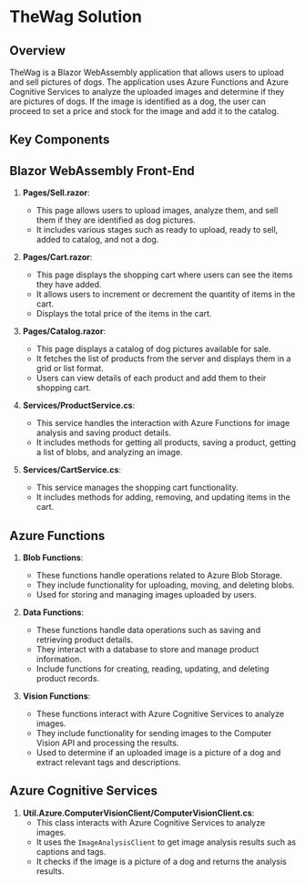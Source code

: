# TheWag Solution

## Overview

TheWag is a Blazor WebAssembly application that allows users to upload and sell pictures of dogs. The application uses Azure Functions and Azure Cognitive Services to analyze the uploaded images and determine if they are pictures of dogs. If the image is identified as a dog, the user can proceed to set a price and stock for the image and add it to the catalog.

## Key Components

## Blazor WebAssembly Front-End

1. **Pages/Sell.razor**:
   - This page allows users to upload images, analyze them, and sell them if they are identified as dog pictures.
   - It includes various stages such as ready to upload, ready to sell, added to catalog, and not a dog.

2. **Pages/Cart.razor**:
   - This page displays the shopping cart where users can see the items they have added.
   - It allows users to increment or decrement the quantity of items in the cart.
   - Displays the total price of the items in the cart.
  
3. **Pages/Catalog.razor**:
   - This page displays a catalog of dog pictures available for sale.
   - It fetches the list of products from the server and displays them in a grid or list format.
   - Users can view details of each product and add them to their shopping cart.

4. **Services/ProductService.cs**:
   - This service handles the interaction with Azure Functions for image analysis and saving product details.
   - It includes methods for getting all products, saving a product, getting a list of blobs, and analyzing an image.

5. **Services/CartService.cs**:
   - This service manages the shopping cart functionality.
   - It includes methods for adding, removing, and updating items in the cart.


## Azure Functions

1. **Blob Functions**:
   - These functions handle operations related to Azure Blob Storage.
   - They include functionality for uploading, moving, and deleting blobs.
   - Used for storing and managing images uploaded by users.

2. **Data Functions**:
   - These functions handle data operations such as saving and retrieving product details.
   - They interact with a database to store and manage product information.
   - Include functions for creating, reading, updating, and deleting product records.

3. **Vision Functions**:
   - These functions interact with Azure Cognitive Services to analyze images.
   - They include functionality for sending images to the Computer Vision API and processing the results.
   - Used to determine if an uploaded image is a picture of a dog and extract relevant tags and descriptions.

## Azure Cognitive Services

1. **Util.Azure.ComputerVisionClient/ComputerVisionClient.cs**:
   - This class interacts with Azure Cognitive Services to analyze images.
   - It uses the `ImageAnalysisClient` to get image analysis results such as captions and tags.
   - It checks if the image is a picture of a dog and returns the analysis results.
